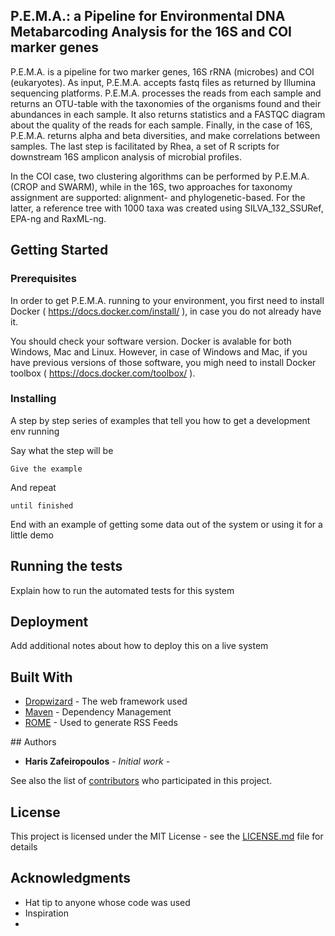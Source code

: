 
## P.E.M.A.: a Pipeline for Environmental DNA Metabarcoding Analysis for the 16S and COI marker genes

P.E.M.A. is a pipeline for two marker genes, 16S rRNA (microbes) and COI (eukaryotes). As input, P.E.M.A. accepts fastq files as returned by Illumina sequencing platforms. P.E.M.A. processes the reads from each sample and returns an OTU-table with the taxonomies of the organisms found and their abundances in each sample. It also returns statistics and a FASTQC diagram about the quality of the reads for each sample. Finally, in the case of 16S, P.E.M.A. returns alpha and beta diversities, and make correlations between samples. The last step is facilitated by Rhea, a set of R scripts for downstream 16S amplicon analysis of microbial profiles.

In the COI case, two clustering algorithms can be performed by P.E.M.A. (CROP and SWARM), while in the 16S, two approaches for taxonomy assignment are supported: alignment- and phylogenetic-based. For the latter, a reference tree with 1000 taxa was created using SILVA_132_SSURef, EPA-ng and RaxML-ng.


## Getting Started


### Prerequisites

In order to get P.E.M.A. running to your environment, you first need to install Docker ( https://docs.docker.com/install/ ), in case you do not already have it.

You should check your software version. Docker is avalable for both Windows, Mac and Linux.  However, in case of Windows and Mac, if you have previous versions of those software, you migh need to install Docker toolbox ( https://docs.docker.com/toolbox/ ).


### Installing

A step by step series of examples that tell you how to get a development env running

Say what the step will be

```
Give the example
```

And repeat

```
until finished
```

End with an example of getting some data out of the system or using it for a little demo

## Running the tests

Explain how to run the automated tests for this system


## Deployment

Add additional notes about how to deploy this on a live system

## Built With

* [Dropwizard](http://www.dropwizard.io/1.0.2/docs/) - The web framework used
* [Maven](https://maven.apache.org/) - Dependency Management
* [ROME](https://rometools.github.io/rome/) - Used to generate RSS Feeds


\## Authors

* **Haris Zafeiropoulos** - *Initial work* - 

See also the list of [contributors](https://github.com/your/project/contributors) who participated in this project.

## License

This project is licensed under the MIT License - see the [LICENSE.md](LICENSE.md) file for details

## Acknowledgments

* Hat tip to anyone whose code was used
* Inspiration
* 
